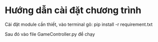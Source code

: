 # Hướng dẫn cài đặt chương trình
Cài đặt module cần thiết, vào terminal gõ:
pip install -r requirement.txt

Sau đó vào file GameController.py để chạy